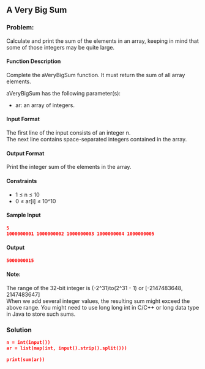 ## A Very Big Sum

### Problem:
Calculate and print the sum of the elements in an array, keeping in mind that some of those integers may be quite large.
#### Function Description
Complete the aVeryBigSum function. It must return the sum of all array elements.

aVeryBigSum has the following parameter(s):
  * ar: an array of integers.
#### Input Format
The first line of the input consists of an integer n.         
The next line contains  space-separated integers contained in the array.
#### Output Format
Print the integer sum of the elements in the array.
#### Constraints 
  * 1 ≤ n ≤ 10
  * 0 ≤ ar[i] ≤ 10^10
#### Sample Input
```json
5
1000000001 1000000002 1000000003 1000000004 1000000005
```
#### Output
```json
5000000015
```
#### Note:
The range of the 32-bit integer is (-2^31)to(2^31 - 1) or [-2147483648, 2147483647]                   
When we add several integer values, the resulting sum might exceed the above range. 
You might need to use long long int in C/C++ or long data type in Java to store such sums.
### Solution 
```json
n = int(input())
ar = list(map(int, input().strip().split()))
    
print(sum(ar))
```

